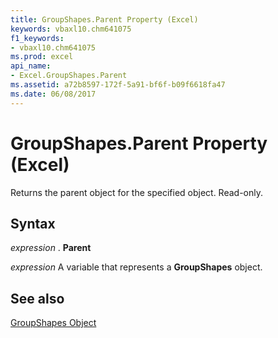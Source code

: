 ```yaml
---
title: GroupShapes.Parent Property (Excel)
keywords: vbaxl10.chm641075
f1_keywords:
- vbaxl10.chm641075
ms.prod: excel
api_name:
- Excel.GroupShapes.Parent
ms.assetid: a72b8597-172f-5a91-bf6f-b09f6618fa47
ms.date: 06/08/2017
---
```



# GroupShapes.Parent Property (Excel)

Returns the parent object for the specified object. Read-only.


## Syntax

 _expression_ . **Parent**

 _expression_ A variable that represents a **GroupShapes** object.


## See also


[GroupShapes Object](Excel.GroupShapes.md)

